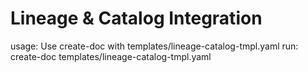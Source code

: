 # Lineage & Catalog Integration

usage: Use create-doc with templates/lineage-catalog-tmpl.yaml
run: create-doc templates/lineage-catalog-tmpl.yaml
